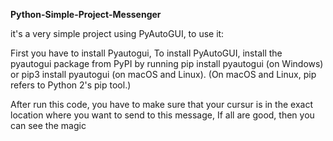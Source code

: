 **Python-Simple-Project-Messenger** 

it's a very simple project using PyAutoGUI, to use it: 

First you have to install Pyautogui, To install PyAutoGUI, install the pyautogui package from PyPI by running pip install pyautogui (on Windows) or 
pip3 install pyautogui (on macOS and Linux). (On macOS and Linux, pip refers to Python 2's pip tool.)


After run this code, you have to make sure that your cursur is in the exact location where you want to send to this message, If all are good, then you can 
see the magic
